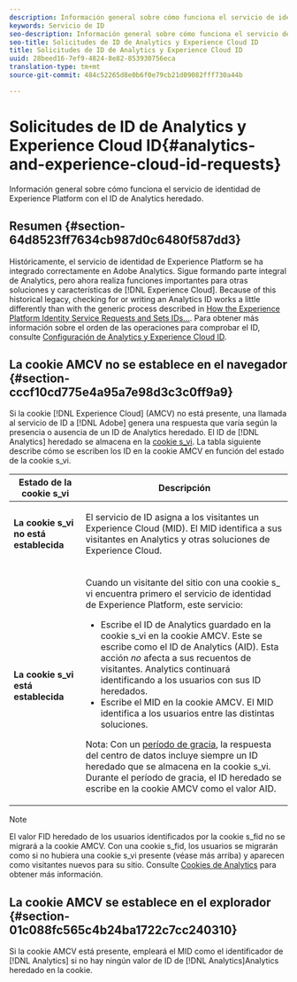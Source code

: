 ```yaml
---
description: Información general sobre cómo funciona el servicio de identidad de Experience Platform con el ID de Analytics heredado.
keywords: Servicio de ID
seo-description: Información general sobre cómo funciona el servicio de identidad de Experience Platform con el ID de Analytics heredado.
seo-title: Solicitudes de ID de Analytics y Experience Cloud ID
title: Solicitudes de ID de Analytics y Experience Cloud ID
uuid: 28beed16-7ef9-4824-8e82-853930756eca
translation-type: tm+mt
source-git-commit: 484c52265d8e0b6f0e79cb21d09082fff730a44b

---
```



# Solicitudes de ID de Analytics y Experience Cloud ID{#analytics-and-experience-cloud-id-requests}

Información general sobre cómo funciona el servicio de identidad de Experience Platform con el ID de Analytics heredado.

## Resumen {#section-64d8523ff7634cb987d0c6480f587dd3}

Históricamente, el servicio de identidad de Experience Platform se ha integrado correctamente en Adobe Analytics. Sigue formando parte integral de Analytics, pero ahora realiza funciones importantes para otras soluciones y características de [!DNL Experience Cloud]. Because of this historical legacy, checking for or writing an Analytics ID works a little differently than with the generic process described in [How the Experience Platform Identity Service Requests and Sets IDs...](../../introduction/id-request.md#concept-2caacebb1d244402816760e9b8bcef6a). Para obtener más información sobre el orden de las operaciones para comprobar el ID, consulte [Configuración de Analytics y Experience Cloud ID](../../reference/analytics-reference/analytics-ids.md#concept-f381dd18ee184c6c8e48286937a161d6).

## La cookie AMCV no se establece en el navegador {#section-cccf10cd775e4a95a7e98d3c3c0ff9a9}

Si la cookie [!DNL Experience Cloud] (AMCV) no está presente, una llamada al servicio de ID a [!DNL Adobe] genera una respuesta que varía según la presencia o ausencia de un ID de Analytics heredado. El ID de [!DNL Analytics] heredado se almacena en la [cookie s_vi](https://marketing.adobe.com/resources/help/en_US/whitepapers/cookies/?f=cookies_analytics.html). La tabla siguiente describe cómo se escriben los ID en la cookie AMCV en función del estado de la cookie s_vi.

<table id="table_DC85FECE26DD424E841BA1059AF1E57F"> 
 <thead> 
  <tr> 
   <th colname="col1" class="entry"> Estado de la cookie s_vi </th> 
   <th colname="col2" class="entry"> Descripción </th> 
  </tr> 
 </thead>
 <tbody> 
  <tr> 
   <td colname="col1"> <p> <b> La cookie s_vi no está establecida</b> </p> </td> 
   <td colname="col2"> <p>El servicio de ID asigna a los visitantes un <span class="keyword">Experience Cloud</span> (MID). El MID identifica a sus visitantes en <span class="keyword">Analytics</span> y otras soluciones de <span class="keyword">Experience Cloud</span>. </p> </td> 
  </tr> 
  <tr> 
   <td colname="col1"> <p> <b>La cookie s_vi está establecida</b> </p> </td> 
   <td colname="col2"> <p>Cuando un visitante del sitio con una cookie s_ vi encuentra primero el servicio de identidad de Experience Platform, este servicio: </p> 
    <ul id="ul_BE584810280D4874AF802A9247011787"> 
     <li id="li_AA395B09A3174AF78F3EC10053E2E4F5">Escribe el ID de <span class="keyword">Analytics</span> guardado en la cookie s_vi en la cookie AMCV. Este se escribe como el ID de <span class="keyword">Analytics</span> (AID). Esta acción <i>no</i> afecta a sus recuentos de visitantes. <span class="keyword"> Analytics</span> continuará identificando a los usuarios con sus ID heredados. </li> 
     <li id="li_8735DE21FEA542BA8024109B8FE1E2ED">Escribe el MID en la cookie AMCV. El MID identifica a los usuarios entre las distintas soluciones. </li> 
    </ul> <p> <p>Nota: Con un <a href="../../reference/analytics-reference/grace-period.md" format="dita" scope="local">período de gracia</a>, la respuesta del centro de datos incluye siempre un ID heredado que se almacena en la cookie s_vi. Durante el período de gracia, el ID heredado se escribe en la cookie AMCV como el valor AID. </p> </p> </td> 
  </tr> 
 </tbody> 
</table>

>[!NOTE]
>
>El valor FID heredado de los usuarios identificados por la cookie s_fid no se migrará a la cookie AMCV. Con una cookie s_fid, los usuarios se migrarán como si no hubiera una cookie s_vi presente (véase más arriba) y aparecen como visitantes nuevos para su sitio. Consulte [Cookies de Analytics](https://marketing.adobe.com/resources/help/en_US/whitepapers/cookies/?f=cookies_analytics.html) para obtener más información.

## La cookie AMCV se establece en el explorador {#section-01c088fc565c4b24ba1722c7cc240310}

Si la cookie AMCV está presente, empleará el MID como el identificador de [!DNL Analytics] si no hay ningún valor de ID de [!DNL Analytics]Analytics heredado en la cookie.

